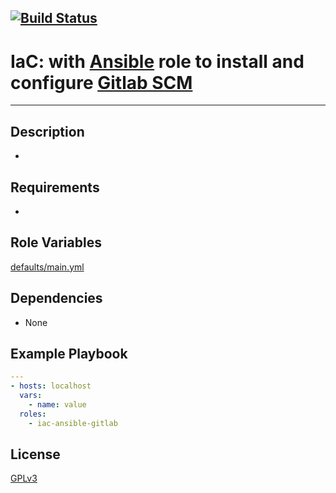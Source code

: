 [![Build Status](https://travis-ci.org/wluisaraujo/iac-ansible-gitlab.svg?branch=master)](https://travis-ci.org/wluisaraujo/iac-ansible-gitlab)
---
# IaC: with [Ansible](https://www.ansible.com) role to install and configure [Gitlab SCM](https://gitlab.com)
------------

Description
------------
 *

Requirements
------------

 *

Role Variables
--------------

[defaults/main.yml](defaults/main.yml)

Dependencies
------------

* None

Example Playbook
----------------
```yaml
---
- hosts: localhost
  vars:
    - name: value
  roles:
    - iac-ansible-gitlab
```

License
-------

[GPLv3](https://www.gnu.org/licenses/gpl-3.0.pt-br.html)
